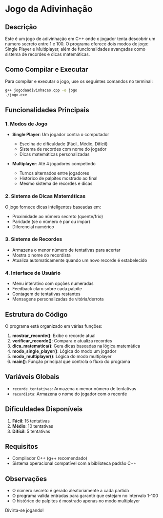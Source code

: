 # Jogo da Adivinhação 

## Descrição
Este é um jogo de adivinhação em C++ onde o jogador tenta descobrir um número secreto entre 1 e 100. O programa oferece dois modos de jogo: Single Player e Multiplayer, além de funcionalidades avançadas como sistema de recordes e dicas matemáticas.

## Como Compilar e Executar
Para compilar e executar o jogo, use os seguintes comandos no terminal:

```bash
g++ jogodaadivinhacao.cpp -o jogo
./jogo.exe
```

## Funcionalidades Principais

### 1. Modos de Jogo
- **Single Player**: Um jogador contra o computador
  - Escolha de dificuldade (Fácil, Médio, Difícil)
  - Sistema de recordes com nome do jogador
  - Dicas matemáticas personalizadas

- **Multiplayer**: Até 4 jogadores competindo
  - Turnos alternados entre jogadores
  - Histórico de palpites mostrado ao final
  - Mesmo sistema de recordes e dicas

### 2. Sistema de Dicas Matemáticas
O jogo fornece dicas inteligentes baseadas em:
- Proximidade ao número secreto (quente/frio)
- Paridade (se o número é par ou ímpar)
- Diferencial numérico

### 3. Sistema de Recordes
- Armazena o menor número de tentativas para acertar
- Mostra o nome do recordista
- Atualiza automaticamente quando um novo recorde é estabelecido

### 4. Interface de Usuário
- Menu interativo com opções numeradas
- Feedback claro sobre cada palpite
- Contagem de tentativas restantes
- Mensagens personalizadas de vitória/derrota

## Estrutura do Código

O programa está organizado em várias funções:

1. **mostrar_recorde()**: Exibe o recorde atual
2. **verificar_recorde()**: Compara e atualiza recordes
3. **dica_matematica()**: Gera dicas baseadas na lógica matemática
4. **modo_single_player()**: Lógica do modo um jogador
5. **modo_multiplayer()**: Lógica do modo multiplayer
6. **main()**: Função principal que controla o fluxo do programa

## Variáveis Globais
- `recorde_tentativas`: Armazena o menor número de tentativas
- `recordista`: Armazena o nome do jogador com o recorde

## Dificuldades Disponíveis
1. **Fácil**: 15 tentativas
2. **Médio**: 10 tentativas
3. **Difícil**: 5 tentativas

## Requisitos
- Compilador C++ (g++ recomendado)
- Sistema operacional compatível com a biblioteca padrão C++

## Observações
- O número secreto é gerado aleatoriamente a cada partida
- O programa valida entradas para garantir que estejam no intervalo 1-100
- O histórico de palpites é mostrado apenas no modo multiplayer

Divirta-se jogando!
